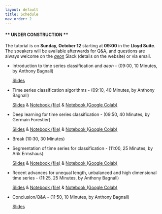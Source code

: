 ```yaml
---
layout: default
title: Schedule
nav_order: 2
---
```


#### __\*\* UNDER CONSTRUCTION \*\*__

The tutorial is on __Sunday, October 12__ starting at __09:00__ in the __Lloyd Suite__. The speakers will be available afterwards for Q&A, and questions are always welcome on the [_aeon_](/https://www.aeon-toolkit.org/) Slack (details on the website) or via email.

- Introduction to time series classification and _aeon_ - (09:00, 10 Minutes, by Anthony Bagnall)
  
  [Slides](todo) 

- Time series classification algorithms - (09:10, 40 Minutes, by Anthony Bagnall)

  [Slides](todo) & [Notebook (file)](todo) & [Notebook (Google Colab)](todo)   

- Deep learning for time series classification - (09:50, 40 Minutes, by Germain Forestier)

  [Slides](todo) & [Notebook (file)](todo) & [Notebook (Google Colab)](todo)  

- Break (10:30, 30 Minutes)

- Segmentation of time series for classification - (11:00, 25 Minutes, by Arik Ermshaus)

  [Slides](todo) & [Notebook (file)](todo) & [Notebook (Google Colab)](todo)

- Recent advances for unequal length, unbalanced and high dimensional time series - (11:25, 25 Minutes, by Anthony Bagnall)
  
  [Slides](todo) & [Notebook (file)](todo) & [Notebook (Google Colab)](todo)   

- Conclusion/Q&A - (11:50, 10 Minutes, by Anthony Bagnall)
  
  [Slides](todo)
